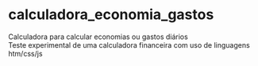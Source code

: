 # calculadora_economia_gastos
Calculadora para calcular economias ou gastos diários 
<br>
Teste experimental de uma calculadora financeira com uso de linguagens htm/css/js
<!-- ORIENTAÇÕES SOBRE A CALCULADORA FINANCEIRA
Ela permite inserir o valor economizado ou gasto por dia, e mostra automaticamente quanto isso representa em:
30 dias (1 mês)
6 meses
12 meses (1 ano)
24 meses (2 anos)
5 anos
10 anos

COMO FUNCIONA:
Você insere o valor diário e escolhe se é Economia ou Gasto.
Ao clicar em Calcular, o sistema mostra o total acumulado (ou perdido) para vários períodos.
O resultado aparece colorido:
- Verde para economias
- Vermelho para gastos 
-->
